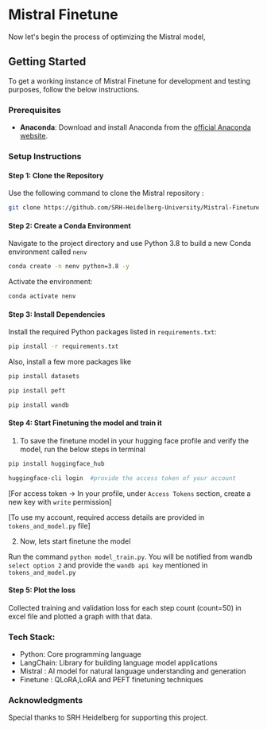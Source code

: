 # Mistral Finetune

Now let's begin the process of optimizing the Mistral model,

## Getting Started
To get a working instance of Mistral Finetune for development and testing purposes, follow the below instructions.

### Prerequisites
- **Anaconda**: Download and install Anaconda from the [official Anaconda website](https://www.anaconda.com/products/individual).

### Setup Instructions

#### Step 1: Clone the Repository
Use the following command to clone the Mistral repository :
```bash
git clone https://github.com/SRH-Heidelberg-University/Mistral-Finetune.git 
```

#### Step 2: Create a Conda Environment
Navigate to the project directory and use Python 3.8 to build a new Conda environment called `nenv`
```bash
conda create -n nenv python=3.8 -y
```
Activate the environment:
```bash
conda activate nenv
```

#### Step 3: Install Dependencies
Install the required Python packages listed in `requirements.txt`:
```bash
pip install -r requirements.txt
```

Also, install a few more packages like
```bash
pip install datasets
```
```bash
pip install peft
```
```bash
pip install wandb
```
#### Step 4: Start Finetuning the model and train it
1. To save the finetune model in your hugging face profile and verify the model,
   run the below steps in terminal
 ```bash
pip install huggingface_hub
```
```bash
huggingface-cli login  #provide the access token of your account
```
[For access token -> In your profile, under `Access Tokens` section, create a new key with `write` permission]


[To use my account, required access details are provided in `tokens_and_model.py` file]

2. Now, lets start finetune the model

Run the command  `python model_train.py`.
You will be notified from wandb `select option 2` and provide the `wandb api key` mentioned in `tokens_and_model.py`

#### Step 5: Plot the loss
Collected training and validation loss for each step count (count=50) in excel file and plotted a graph with that data.
 
### Tech Stack:
- Python: Core programming language
- LangChain: Library for building language model applications
- Mistral : AI model for natural language understanding and generation
- Finetune : QLoRA,LoRA and PEFT finetuning techniques

### Acknowledgments
Special thanks to SRH Heidelberg for supporting this project.

